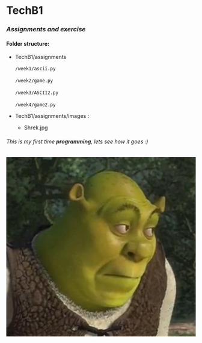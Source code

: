 # TechB1

### *Assignments and exercise*

#### Folder structure: 
- TechB1/assignments
  
      /week1/ascii.py
     
      /week2/game.py

      /week3/ASCII2.py

      /week4/game2.py



- TechB1/assignments/images :
  - Shrek.jpg 

###### This is my first time **programming**, lets see how it goes :)

![Shrek](./assignments/images/shrek.jpg)

